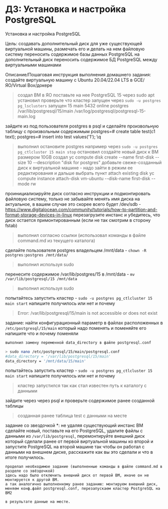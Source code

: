 # ДЗ: Установка и настройка PostgreSQL

Установка и настройка PostgreSQL

Цель:
создавать дополнительный диск для уже существующей виртуальной машины, размечать его и делать на нем файловую систему
переносить содержимое базы данных PostgreSQL на дополнительный диск
переносить содержимое БД PostgreSQL между виртуальными машинами

Описание/Пошаговая инструкция выполнения домашнего задания:
создайте виртуальную машину c Ubuntu 20.04/22.04 LTS в GCE/ЯО/Virtual Box/докере
> создал ВМ в ЯО
поставьте на нее PostgreSQL 15 через sudo apt
> установил
проверьте что кластер запущен через `sudo -u postgres pg_lsclusters`
>запущен
>15  main    5432 online postgres /var/lib/postgresql/15/main /var/log/postgresql/postgresql-15-main.log

зайдите из под пользователя postgres в psql и сделайте произвольную таблицу с произвольным содержимым
postgres=# create table test(c1 text);
postgres=# insert into test values('1');
\q
> выполнил
остановите postgres например через `sudo -u postgres pg_ctlcluster 15 main stop`
> остановил
создайте новый диск к ВМ размером 10GB
> создал
> yc compute disk create --name first-disk --size 10 --description "disk for postgres"
добавьте свеже-созданный диск к виртуальной машине - надо зайти в режим ее редактирования и дальше выбрать пункт attach existing disk
> yc compute instance attach-disk vm-ubuntu --disk-name first-disk --mode rw

проинициализируйте диск согласно инструкции и подмонтировать файловую систему, только не забывайте менять имя диска на актуальное, в вашем случае это скорее всего будет /dev/sdb - https://www.digitalocean.com/community/tutorials/how-to-partition-and-format-storage-devices-in-linux
перезагрузите инстанс и убедитесь, что диск остается примонтированным (если не так смотрим в сторону fstab)
> выполнил согласно ссылки (использовал команды в файле command.md из текущего каталога)

сделайте пользователя postgres владельцем /mnt/data - `chown -R postgres:postgres /mnt/data/`
> выполнил используя sudo

перенесите содержимое /var/lib/postgres/15 в /mnt/data - `mv /var/lib/postgresql/15 /mnt/data`
> выполнил используя sudo

попытайтесь запустить кластер - `sudo -u postgres pg_ctlcluster 15 main start`
напишите получилось или нет и почему
> Error: /var/lib/postgresql/15/main is not accessible or does not exist

задание: найти конфигурационный параметр в файлах расположенных в `/etc/postgresql/15/main` который надо поменять и поменяйте его
напишите что и почему поменяли

```bash
выполнил замену переменной data_directory в файле postgresql.conf

> sudo nano /etc/postgresql/15/main/postgresql.conf
#data_directory = '/var/lib/postgresql/15/main'
data_directory = '/mnt/data/15/main'
```

попытайтесь запустить кластер - `sudo -u postgres pg_ctlcluster 15 main start`
напишите получилось или нет и почему
> кластер запустился так как стал известен путь к каталогу с данными

зайдите через через psql и проверьте содержимое ранее созданной таблицы
> созданная ранее таблица test с данными на месте

задание со звездочкой *: не удаляя существующий инстанс ВМ сделайте новый, поставьте на его PostgreSQL, удалите файлы с данными из `/var/lib/postgresql`, перемонтируйте внешний диск который сделали ранее от первой виртуальной машины ко второй и запустите PostgreSQL на второй машине так чтобы он работал с данными на внешнем диске, расскажите как вы это сделали и что в итоге получилось.

```
проделал необходимое задание (выполненные команды в файле command.md в разделе со звёздочкой)
здесь надо было отключить внешний диск от первой ВМ, иначе он не монтируется к другой ВМ.
а так аналогично выполненному ранее заданию: монтируем внешний диск, меняем конф.файл postgresql.conf, перезапускаем кластер PostgreSQL на ВМ2

в результате данные на месте.
```
